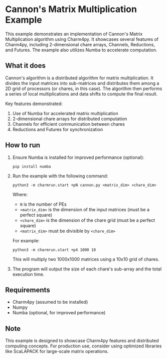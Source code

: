 # Cannon's Matrix Multiplication Example

This example demonstrates an implementation of Cannon's Matrix Multiplication algorithm using Charm4py. It showcases several features of Charm4py, including 2-dimensional chare arrays, Channels, Reductions, and Futures. The example also utilizes Numba to accelerate computation.

## What it does

Cannon's algorithm is a distributed algorithm for matrix multiplication. It divides the input matrices into sub-matrices and distributes them among a 2D grid of processors (or chares, in this case). The algorithm then performs a series of local multiplications and data shifts to compute the final result.

Key features demonstrated:

1. Use of Numba for accelerated matrix multiplication
2. 2-dimensional chare arrays for distributed computation
3. Channels for efficient communication between chares
4. Reductions and Futures for synchronization

## How to run

1. Ensure Numba is installed for improved performance (optional):
   ```
   pip install numba
   ```

2. Run the example with the following command:
   ```
   python3 -m charmrun.start +pN cannon.py <matrix_dim> <chare_dim>
   ```
   Where:
   - `N` is the number of PEs
   - `<matrix_dim>` is the dimension of the input matrices (must be a perfect square)
   - `<chare_dim>` is the dimension of the chare grid (must be a perfect square)
   - `<matrix_dim>` must be divisible by `<chare_dim>`

   For example:
   ```
   python3 -m charmrun.start +p4 1000 10
   ```
   This will multiply two 1000x1000 matrices using a 10x10 grid of chares.

3. The program will output the size of each chare's sub-array and the total execution time.

## Requirements

- Charm4py (assumed to be installed)
- Numpy
- Numba (optional, for improved performance)

## Note

This example is designed to showcase Charm4py features and distributed computing concepts. For production use, consider using optimized libraries like ScaLAPACK for large-scale matrix operations.

